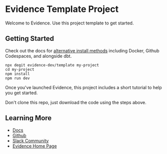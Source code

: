 # Evidence Template Project

Welcome to Evidence. Use this project template to get started.

## Getting Started

Check out the docs for [alternative install methods](https://docs.evidence.dev/getting-started/install-evidence) including Docker, Github Codespaces, and alongside dbt.

```shell
npx degit evidence-dev/template my-project
cd my-project 
npm install 
npm run dev 
```

Once you've launched Evidence, this project includes a short tutorial to help you get started.

Don't clone this repo, just download the code using the steps above.

## Learning More

- [Docs](https://docs.evidence.dev/)
- [Github](https://github.com/evidence-dev/evidence)
- [Slack Community](https://join.slack.com/t/evidencedev/shared_invite/zt-uda6wp6a-hP6Qyz0LUOddwpXW5qG03Q)
- [Evidence Home Page](https://www.evidence.dev)
